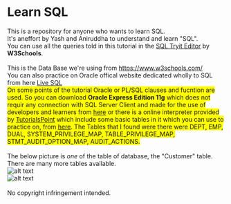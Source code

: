 # Learn SQL
This is a repository for anyone who wants to learn SQL.<br/>
It's aneffort by Yash and Aniruddha to understand and learn "SQL".<br/>
You can use all the queries told in this tutorial in the <a href="https://www.w3schools.com/sql/trysql.asp?filename=trysql_select_all">SQL Tryit Editor</a> by <b>W3Schools</b>.<br/><br/>
This is the Data Base we're using from https://www.w3schools.com/<br/>
You can also practice on Oracle offical website dedicated wholly to SQL from here
<a href="http://www.oracle.com/technetwork/database/application-development/livesql/livesql-2715848.html">Live SQL</a><br/>
<span style="background-color: #FFFF00">On some points of the tutorial Oracle or PL/SQL clauses and fucntion are used. So you can download <b>Oracle Express Edition 11g</b> which does not requir any connection with SQL Server Client and made for the use of developers and learners from <a href="http://www.oracle.com/technetwork/database/database-technologies/express-edition/downloads/index.html">here</a> or there is a online interpreter provided by <a href="https://www.tutorialspoint.com/html5/">TutorialsPoint</a> which include some basic tables in it which you can use to practice on, from <a href="https://www.tutorialspoint.com/oracle_terminal_online.php">here</a>. The Tables that I found were there were DEPT, EMP, DUAL, SYSTEM_PRIVILEGE_MAP, TABLE_PRIVILEGE_MAP, STMT_AUDIT_OPTION_MAP, AUDIT_ACTIONS.</span><br/><br/>
The below picture is <i>one</i> of the table of database, the "Customer" table. There are many more tables available.<br/>
![alt text](https://github.com/aniruddha0pandey/Learn_SQL/blob/master/img/1.png)<br/>
![alt text](https://github.com/aniruddha0pandey/Learn_SQL/blob/master/img/2.png)<br/><br/>
No copyright infringement intended.
